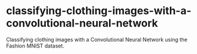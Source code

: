 # classifying-clothing-images-with-a-convolutional-neural-network
Classifying clothing images with a Convolutional Neural Network using the Fashion MNIST dataset.
